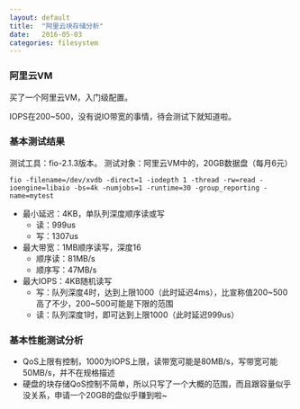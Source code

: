 ```yaml
---
layout: default
title:  "阿里云块存储分析"
date:   2016-05-03
categories: filesystem
---
```


### 阿里云VM
买了一个阿里云VM，入门级配置。

IOPS在200~500，没有说IO带宽的事情，待会测试下就知道啦。

### 基本测试结果

测试工具：fio-2.1.3版本。
测试对象：阿里云VM中的，20GB数据盘（每月6元）
```
fio -filename=/dev/xvdb -direct=1 -iodepth 1 -thread -rw=read -ioengine=libaio -bs=4k -numjobs=1 -runtime=30 -group_reporting -name=mytest
```

- 最小延迟：4KB，单队列深度顺序读或写
  - 读：999us
  - 写：1307us
- 最大带宽：1MB顺序读写，深度16
  - 顺序读：81MB/s
  - 顺序写：47MB/s
- 最大IOPS：4KB随机读写
  - 写：队列深度4时，达到上限1000（此时延迟4ms），比宣称值200~500高了不少，200~500可能是下限的范围
  - 读：队列深度1时，即可达到上限1000（此时延迟999us）
  
### 基本性能测试分析

- QoS上限有控制，1000为IOPS上限，读带宽可能是80MB/s，写带宽可能50MB/s，并不在规格描述
- 硬盘的块存储QoS控制不简单，所以只写了一个大概的范围，而且跟容量似乎没关系，申请一个20GB的盘似乎赚到啦~